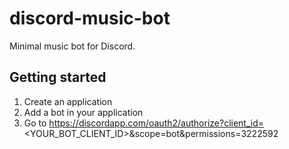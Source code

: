 # discord-music-bot

Minimal music bot for Discord.


## Getting started

1. Create an application
2. Add a bot in your application
3. Go to https://discordapp.com/oauth2/authorize?client_id=<YOUR_BOT_CLIENT_ID>&scope=bot&permissions=3222592

